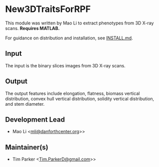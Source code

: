 # New3DTraitsForRPF

This module was written by Mao Li to extract phenotypes from 3D X-ray scans. **Requires MATLAB.**

For guidance on distribution and installation, see [INSTALL.md](INSTALL.md).

## Input

The input is the binary slices images from 3D X-ray scans.

## Output

The output features include elongation, flatness, biomass vertical distribution, convex hull vertical distribution, solidity vertical distribution, and stem diameter.

## Development Lead

- Mao Li \<mli@danforthcenter.org>\>

## Maintainer(s)

- Tim Parker \<Tim.ParkerD@gmail.com>\>